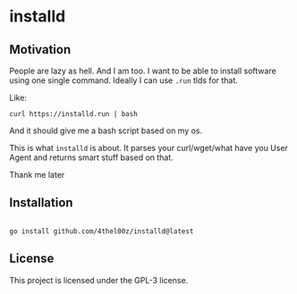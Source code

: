 # installd

## Motivation

People are lazy as hell. And I am too.
I want to be able to install software using one single command.
Ideally I can use `.run` tlds for that.

Like:

```shell
curl https://installd.run | bash
```

And it should give me a bash script based on my os.

This is what `installd` is about.
It parses your curl/wget/what have you User Agent and returns smart stuff based on that.

Thank me later

## Installation

```shell

go install github.com/4thel00z/installd@latest

```

## License

This project is licensed under the GPL-3 license.
